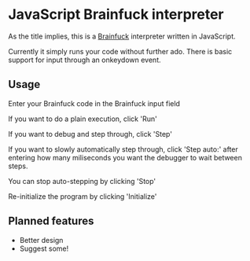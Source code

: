 # JavaScript Brainfuck interpreter #

As the title implies, this is a [Brainfuck](http://esolangs.org/wiki/Brainfuck) interpreter written in JavaScript. 

Currently it simply runs your code without further ado. There is basic support for input through an onkeydown event.

## Usage ##

Enter your Brainfuck code in the Brainfuck input field

If you want to do a plain execution, click 'Run'

If you want to debug and step through, click 'Step'

If you want to slowly automatically step through, click 'Step auto:' after entering how many miliseconds you want the debugger to wait between steps.

You can stop auto-stepping by clicking 'Stop'

Re-initialize the program by clicking 'Initialize'



## Planned features ##
 - Better design
 - Suggest some!